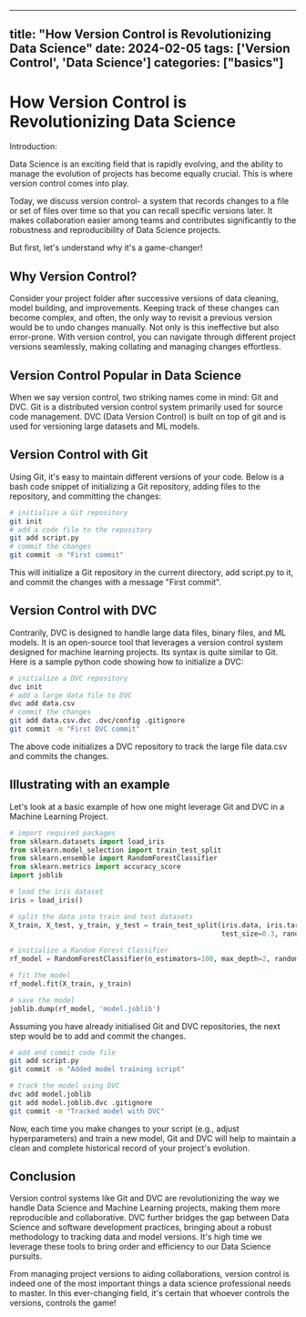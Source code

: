 
---
title: "How Version Control is Revolutionizing Data Science"
date: 2024-02-05
tags: ['Version Control', 'Data Science']
categories: ["basics"]
---


# How Version Control is Revolutionizing Data Science

Introduction:

Data Science is an exciting field that is rapidly evolving, and the ability to manage the evolution of projects has become equally crucial. This is where version control comes into play.

Today, we discuss version control- a system that records changes to a file or set of files over time so that you can recall specific versions later. It makes collaboration easier among teams and contributes significantly to the robustness and reproducibility of Data Science projects.

But first, let's understand why it's a game-changer!

## Why Version Control?

Consider your project folder after successive versions of data cleaning, model building, and improvements. Keeping track of these changes can become complex, and often, the only way to revisit a previous version would be to undo changes manually. Not only is this ineffective but also error-prone. With version control, you can navigate through different project versions seamlessly, making collating and managing changes effortless.

## Version Control Popular in Data Science

When we say version control, two striking names come in mind: Git and DVC. Git is a distributed version control system primarily used for source code management. DVC (Data Version Control) is built on top of git and is used for versioning large datasets and ML models.

## Version Control with Git

Using Git, it's easy to maintain different versions of your code. Below is a bash code snippet of initializing a Git repository, adding files to the repository, and committing the changes:

```bash
# initialize a Git repository
git init
# add a code file to the repository
git add script.py
# commit the changes
git commit -m "First commit"
```
This will initialize a Git repository in the current directory, add script.py to it, and commit the changes with a message "First commit".

## Version Control with DVC

Contrarily, DVC is designed to handle large data files, binary files, and ML models. It is an open-source tool that leverages a version control system designed for machine learning projects. Its syntax is quite similar to Git. Here is a sample python code showing how to initialize a DVC:

```bash
# initialize a DVC repository
dvc init
# add a large data file to DVC
dvc add data.csv
# commit the changes
git add data.csv.dvc .dvc/config .gitignore
git commit -m "First DVC commit"
```
The above code initializes a DVC repository to track the large file data.csv and commits the changes.

## Illustrating with an example

Let's look at a basic example of how one might leverage Git and DVC in a Machine Learning Project.

```python
# import required packages
from sklearn.datasets import load_iris
from sklearn.model_selection import train_test_split
from sklearn.ensemble import RandomForestClassifier
from sklearn.metrics import accuracy_score
import joblib

# load the iris dataset
iris = load_iris()

# split the data into train and test datasets
X_train, X_test, y_train, y_test = train_test_split(iris.data, iris.target, 
                                                    test_size=0.3, random_state=42)
                                                    
# initialize a Random Forest Classifier
rf_model = RandomForestClassifier(n_estimators=100, max_depth=2, random_state=42)

# fit the model
rf_model.fit(X_train, y_train)

# save the model
joblib.dump(rf_model, 'model.joblib')
```
Assuming you have already initialised Git and DVC repositories, the next step would be to add and commit the changes.

```bash
# add and commit code file
git add script.py
git commit -m "Added model training script"

# track the model using DVC
dvc add model.joblib
git add model.joblib.dvc .gitignore
git commit -m "Tracked model with DVC"
```

Now, each time you make changes to your script (e.g., adjust hyperparameters) and train a new model, Git and DVC will help to maintain a clean and complete historical record of your project's evolution.

## Conclusion

Version control systems like Git and DVC are revolutionizing the way we handle Data Science and Machine Learning projects, making them more reproducible and collaborative. DVC further bridges the gap between Data Science and software development practices, bringing about a robust methodology to tracking data and model versions. It's high time we leverage these tools to bring order and efficiency to our Data Science pursuits. 

From managing project versions to aiding collaborations, version control is indeed one of the most important things a data science professional needs to master. In this ever-changing field, it's certain that whoever controls the versions, controls the game!